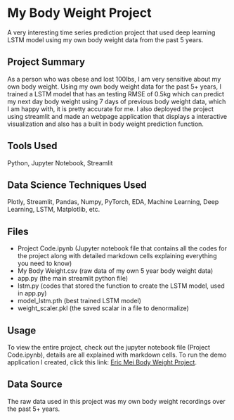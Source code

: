 # **My Body Weight Project**
A very interesting time series prediction project that used deep learning LSTM model using my own body weight data from the past 5 years.
## Project Summary
As a person who was obese and lost 100lbs, I am very sensitive about my own body weight. Using my own body weight data for the past 5+ years, I trained a LSTM model that has an testing RMSE of 0.5kg which can predict my next day body weight using 7 days of previous body weight data, which I am happy with, it is pretty accurate for me. I also deployed the project using streamlit and made an webpage application that displays a interactive visualization and also has a built in body weight prediction function.
## Tools Used
Python, Jupyter Notebook, Streamlit
## Data Science Techniques Used
Plotly, Streamlit, Pandas, Numpy, PyTorch, EDA, Machine Learning, Deep Learning, LSTM, Matplotlib, etc.
## Files
- Project Code.ipynb (Jupyter notebook file that contains all the codes for the project along with detailed markdown cells explaining everything you need to know)
- My Body Weight.csv (raw data of my own 5 year body weight data)
- app.py (the main streamlit python file)
- lstm.py (codes that stored the function to create the LSTM model, used in app.py)
- model_lstm.pth (best trained LSTM model)
- weight_scaler.pkl (the saved scalar in a file to denormalize)
## Usage
To view the entire project, check out the jupyter notebook file (Project Code.ipynb), details are all explained with markdown cells. To run the demo application I created, click this link: [Eric Mei Body Weight Project](https://ericmeibodyweight.streamlit.app).
## Data Source
The raw data used in this project was my own body weight recordings over the past 5+ years.